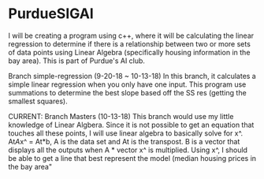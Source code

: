 # PurdueSIGAI

I will be creating a program using c++, where it will be calculating the linear regression to determine if there is a relationship between 
two or more sets of data points using Linear Algebra (specifically housing information in the bay area). This is part of Purdue's AI club.

Branch simple-regression (9-20-18 ~ 10-13-18) 
In this branch, it calculates a simple linear regression when you only have one input. This program use summations to determine the best slope based off the SS res (getting the smallest squares). 

CURRENT: Branch Masters (10-13-18) 
This branch would use my little knowledge of Linear Algbera. Since it is not possible to get an equation that touches all these points, I will use linear algebra to basically solve for x^. At*A*x^ = At*b, A is the data set and At is the transpost. B is a vector that displays all the outputs when A * vector x^ is multiplied. Using x^, I should be able to get a line that best represent the model (median housing prices in the bay area" 

